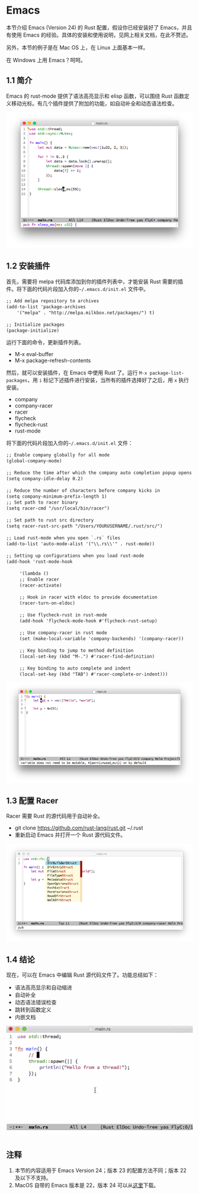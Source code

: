 # Emacs

本节介绍 Emacs (Version 24) 的 Rust 配置，假设你已经安装好了 Emacs，并且有使用 Emacs 的经验。具体的安装和使用说明，见网上相关文档，在此不赘述。

另外，本节的例子是在 Mac OS 上，在 Linux 上面基本一样。

在 Windows 上用 Emacs？呵呵。

## 1.1 简介

Emacs 的 rust-mode 提供了语法高亮显示和 elisp 函数，可以围绕 Rust 函数定义移动光标。有几个插件提供了附加的功能，如自动补全和动态语法检查。

![](../image/03-editor-emacs-base.png)

## 1.2 安装插件

首先，需要将 melpa 代码库添加到你的插件列表中，才能安装 Rust 需要的插件。将下面的代码片段加入你的```~/.emacs.d/init.el``` 文件中。

```
;; Add melpa repository to archives
(add-to-list 'package-archives
    '("melpa" . "http://melpa.milkbox.net/packages/") t)

;; Initialize packages
(package-initialize)

```

运行下面的命令，更新插件列表。

- M-x eval-buffer
- M-x package-refresh-contents

然后，就可以安装插件，在 Emacs 中使用 Rust 了。运行 ```M-x package-list-packages```，用 ```i``` 标记下述插件进行安装，当所有的插件选择好了之后，用 ```x``` 执行安装。

- company
- company-racer
- racer
- flycheck
- flycheck-rust
- rust-mode

将下面的代码片段加入你的```~/.emacs.d/init.el``` 文件：

```
;; Enable company globally for all mode
(global-company-mode)

;; Reduce the time after which the company auto completion popup opens
(setq company-idle-delay 0.2)

;; Reduce the number of characters before company kicks in
(setq company-minimum-prefix-length 1)
;; Set path to racer binary
(setq racer-cmd "/usr/local/bin/racer")

;; Set path to rust src directory
(setq racer-rust-src-path "/Users/YOURUSERNAME/.rust/src/")

;; Load rust-mode when you open `.rs` files
(add-to-list 'auto-mode-alist '("\\.rs\\'" . rust-mode))

;; Setting up configurations when you load rust-mode
(add-hook 'rust-mode-hook

     '(lambda ()
     ;; Enable racer
     (racer-activate)
  
	 ;; Hook in racer with eldoc to provide documentation
     (racer-turn-on-eldoc)
	 
	 ;; Use flycheck-rust in rust-mode
     (add-hook 'flycheck-mode-hook #'flycheck-rust-setup)
	 
	 ;; Use company-racer in rust mode
     (set (make-local-variable 'company-backends) '(company-racer))
	 
	 ;; Key binding to jump to method definition
     (local-set-key (kbd "M-.") #'racer-find-definition)
	 
	 ;; Key binding to auto complete and indent
     (local-set-key (kbd "TAB") #'racer-complete-or-indent)))

```

![](../image/03-editor-emacs-error-checking.png)

## 1.3 配置 Racer

Racer 需要 Rust 的源代码用于自动补全。

- git clone https://github.com/rust-lang/rust.git ~/.rust
- 重新启动 Emacs 并打开一个 Rust 源代码文件。

![](../image/03-editor-emacs-completion.png)

## 1.4 结论

现在，可以在 Emacs 中编辑 Rust 源代码文件了。功能总结如下：

- 语法高亮显示和自动缩进
- 自动补全
- 动态语法错误检查
- 跳转到函数定义
- 内嵌文档

![](../image/03-editor-emacs-jump.gif)

## 注释

1. 本节的内容适用于 Emacs Version 24；版本 23 的配置方法不同；版本 22 及以下不支持。
2. MacOS 自带的 Emacs 版本是 22，版本 24 可以从[这里](http://emacsformacosx.com/)下载。